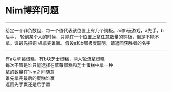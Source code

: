# Nim博弈问题


---
给定一个非负数组，每一个值代表该位置上有几个铜板。a和b玩游戏，a先手，b后手， 轮到某个人的时候，只能在一个位置上拿任意数量的铜板，但是不能不拿。谁最先把铜 板拿完谁赢。假设a和b都极度聪明，请返回获胜者的名字

---

有a块草莓蛋糕，有b块芝士蛋糕，两人轮流拿蛋糕  
每次不管是谁只能选择在草莓蛋糕和芝士蛋糕中拿一种  
拿的数量在1~m之间随意  
谁先拿完最后的蛋糕谁赢  
返回先手赢还是后手赢
